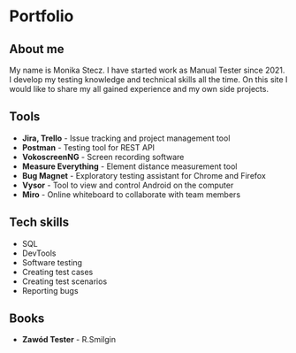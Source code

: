 # Portfolio

## About me 
My name is Monika Stecz. I have started work as Manual Tester since 2021. I develop my testing knowledge and technical skills all the time. On this site I would like to share my all gained experience and my own side projects. 

## Tools
* **Jira, Trello** - Issue tracking and project management tool
* **Postman** - Testing tool for REST API
* **VokoscreenNG** - Screen recording software
* **Measure Everything** - Element distance measurement tool
* **Bug Magnet** - Exploratory testing assistant for Chrome and Firefox
* **Vysor** - Tool to view and control Android on the computer
* **Miro** - Online whiteboard to collaborate with team members

## Tech skills
* SQL
* DevTools
* Software testing
* Creating test cases
* Creating test scenarios
* Reporting bugs

## Books
* **Zawód Tester** - R.Smilgin
